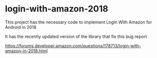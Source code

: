 # login-with-amazon-2018
This project has the necessary code to implement Login With Amazon for Android in 2018

It has the recently updated version of the library that fix this bug report 

https://forums.developer.amazon.com/questions/178713/login-with-amazon-in-2018.html 

